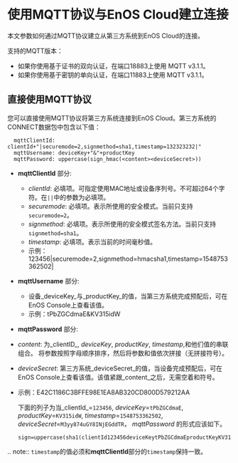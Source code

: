 # 使用MQTT协议与EnOS Cloud建立连接

本文参数如何通过MQTT协议建立从第三方系统到EnOS Cloud的连接。

支持的MQTT版本：

- 如果你使用基于证书的双向认证，在端口18883上使用 MQTT v3.1.1。
- 如果你使用基于密钥的单向认证，在端口11883上使用 MQTT v3.1.1。

## 直接使用MQTT协议

您可以直接使用MQTT协议将第三方系统连接到EnOS Cloud。第三方系统的CONNECT数据包中包含以下值：<!--Broker URL放在哪里？什么格式？ -->

```
  mqttClientId: clientId+"|securemode=2,signmethod=sha1,timestamp=132323232|"
  mqttUsername: deviceKey+"&"+productKey
  mqttPassword: uppercase(sign_hmac(<content><deviceSecret>))
```

- **mqttClientId** 部分:

  - _clientId_: 必填项。可指定使用MAC地址或设备序列号。不可超过64个字符。在``||``中的参数为必填项。
  - _securemode_: 必填项。表示所使用的安全模式。当前只支持`securemode=2`。
  - _signmethod_: 必填项。表示所使用的安全模式签名方法。当前只支持`signmethod=sha1`。
  - _timestamp_: 必填项。表示当前的时间毫秒值。
  - 示例：123456|securemode=2,signmethod=hmacsha1,timestamp=1548753362502|

- **mqttUsername** 部分:

  - 设备_deviceKey_与_productKey_的值，当第三方系统完成预配后，可在EnOS Console上查看该值。
  - 示例：tPbZGCdmaE&KV315idW

- **mqttPassword** 部分:<!--是否在消息集成通道建立通道后自动获得？-->

 <!-- - **mqttPassword** 可以由[password小工具](_static/enosmqttsign/index.html)生成，传入指定的参数可以自动生产。-->
  - _content_: 为_clientID_, _deviceKey_, _productKey_, _timestamp_,和他们值的串联组合。 将参数按照字母顺序排序，然后将参数和值依次拼接（无拼接符号）。
  - _deviceSecret_: 第三方系统_deviceSecret_的值，当设备完成预配后，可在EnOS Console上查看该值。该值紧跟_content_之后，无需空着和符号。
  - 示例：E42C1186C3BFFE98E1EA8AB320CD800D579212AA

    下面的列子为当_clientId_=`123456`, _deviceKey_=`tPbZGCdmaE`, _productKey_=`KV315idW`, _timestamp_=`1548753362502`, _deviceSecret_=`M3yy874uGY8INjEGddTR`， _mqttPassword_ 的形式应该如下。

    ```
    sign=uppercase(sha1(clientId123456deviceKeytPbZGCdmaEproductKeyKV315idWtimestamp1548753362502M3yy874uGY8INjEGddTR))
    ```

.. note:: `timestamp`的值必须和**mqttClientId**部分的`timestamp`保持一致。

<!--end-->
